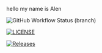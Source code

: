 hello my name is Alen

![GitHub Workflow Status (branch)](https://img.shields.io/github/actions/workflow/status/AlenSabu123/sem/main.yml?branch=master)

[![LICENSE](https://img.shields.io/github/license/AlenSabu123/sem.svg?style=flat-square)](https://github.com/AlenSabu123/sem/blob/master/LICENSE)

[![Releases](https://img.shields.io/github/release/AlenSabu123/sem/all.svg?style=flat-square)](https://github.com/AlenSabu123/sem/releases)
